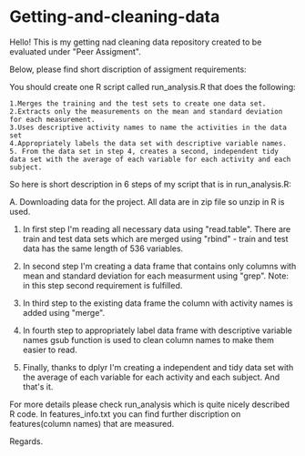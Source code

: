 Getting-and-cleaning-data
=========================
Hello!
This is my getting nad cleaning data repository created to be evaluated under "Peer Assigment".

Below, please find short discription of assigment requirements:

 You should create one R script called run_analysis.R that does the following:

    1.Merges the training and the test sets to create one data set.
    2.Extracts only the measurements on the mean and standard deviation for each measurement. 
    3.Uses descriptive activity names to name the activities in the data set
    4.Appropriately labels the data set with descriptive variable names. 
    5. From the data set in step 4, creates a second, independent tidy data set with the average of each variable for each activity and each subject.

So here is short description in 6 steps of my script that is in run_analysis.R:

A. Downloading data for the project. All data are in zip file so unzip in R is used.

1. In first step I'm reading all necessary data using "read.table". There are train and test data sets which are merged using "rbind" - train and test data has the same length of 536 variables.

2. In second step I'm creating a data frame that contains only columns with mean and standard deviation for each measurment using "grep". Note: in this step second requirement is fulfilled.

3. In third step to the existing data frame the column with activity names is added using "merge".

4. In fourth step to appropriately label data frame with descriptive variable names gsub function is used to clean column names to make them easier to read.

5. Finally, thanks to dplyr I'm creating a independent and tidy data set with the average of each variable for each activity and each subject. And that's it.

For more details please check run_analysis which is quite nicely described R code.
In features_info.txt you can find further discription on features(column names) that are measured.

Regards.
